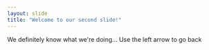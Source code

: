 ```yaml
---
layout: slide
title: "Welcome to our second slide!"
---
```

We definitely know what we're doing...
Use the left arrow to go back
